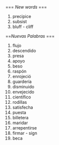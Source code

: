 === *New words* ===

1. precipice
2. subsist
3. bluff - cliff

==*Nuevas Palabras* ===

1. flujo
2. descendido
3. presa
4. apoyo
5. beso
6. raspón
7. enrojeció
8. guardería
9. disminuido
10. envejecido
11. científico
12. rodillas
13. satisfecha
14. puesta
15. billetera
16. maridar
17. arrepentirse
18. firmar - sign
19. beca
